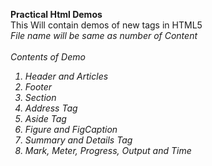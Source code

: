 **Practical Html Demos** <br>
This Will contain demos of new tags in HTML5 <br>
<em>File name will be same as number of Content<em>
<br><br>
Contents of Demo
<ol>
<li>Header and Articles</li>
<li>Footer</li>
<li>Section</li>
<li>Address Tag</li>
<li>Aside Tag</li>
<li>Figure and FigCaption</li>
<li>Summary and Details Tag</li>
<li>Mark, Meter, Progress, Output and Time
</ol>